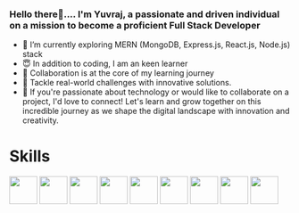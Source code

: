 ### Hello there👋.... I'm Yuvraj, a passionate and driven individual on a mission to become a proficient Full Stack Developer

- 🚀 I’m currently exploring MERN (MongoDB, Express.js, React.js, Node.js) stack
- 😇 In addition to coding, I am an keen learner
- 👯 Collaboration is at the core of my learning journey
- 🤔 Tackle real-world challenges with innovative solutions.
- 🌟 If you're passionate about technology or would like to collaborate on a project, I'd love to connect! Let's learn and grow together on this incredible journey as we shape the digital landscape with innovation and creativity.

# Skills
<a href="https://react.dev/"><img src="https://www.datocms-assets.com/45470/1631026680-logo-react-native.png?fm=webp](https://en.wikipedia.org/wiki/File:React-icon.svg)https://en.wikipedia.org/wiki/File:React-icon.svg](https://upload.wikimedia.org/wikipedia/commons/a/a7/React-icon.svg)https://upload.wikimedia.org/wikipedia/commons/a/a7/React-icon.svg" height=50/></a>
<a href="https://nodejs.org/it/docs"><img src="https://upload.wikimedia.org/wikipedia/commons/thumb/d/d9/Node.js_logo.svg/1920px-Node.js_logo.svg.png" height=50/></a>
<a href="https://expressjs.com/"><img src="https://geekflare.com/wp-content/uploads/2023/01/expressjs-680x220.png" height=50/></a>
<a href="https://www.mongodb.com/docs/"><img src="https://findlogovector.com/wp-content/uploads/2022/04/mongodb-logo-vector-2022.png" height=50/></a>
<a href="https://developer.mozilla.org/en-US/docs/Web/HTML"><img src="https://upload.wikimedia.org/wikipedia/commons/thumb/6/61/HTML5_logo_and_wordmark.svg/1024px-HTML5_logo_and_wordmark.svg.png" height=50/></a>
<a href="https://developer.mozilla.org/en-US/docs/Web/HTML"><img src="https://1000logos.net/wp-content/uploads/2020/09/CSS-Logo.png" height=50/></a>
<a href="https://developer.mozilla.org/en-US/docs/Web/CSS"><img src="https://images.squarespace-cdn.com/content/v1/5489b1f6e4b0c7fbb9e64fcb/1624052013060-Q95Y1VII33SLD2R766T5/ecmas6_2.png?format=1500w" height=50/></a>
<a href="https://react.dev/"><img src="https://datapro.in/uploads/89eb94efd5a4418bcbd9db16f8e1977f.png" height=50/></a>
<a href="https://nextjs.org/"><img src="https://images.ctfassets.net/23aumh6u8s0i/6pjUKboBuFLvCKkE3esaFA/5f2101d6d2add5c615db5e98a553fc44/nextjs.jpeg" height=50/></a>


